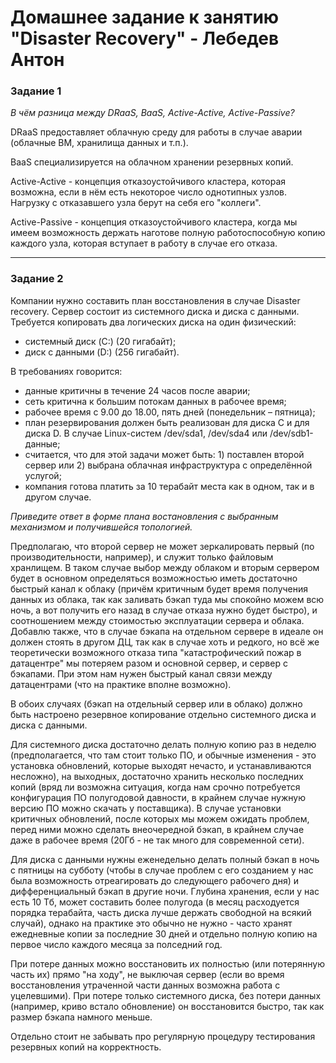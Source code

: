 # Домашнее задание к занятию "Disaster Recovery" - Лебедев Антон

### Задание 1

*В чём разница между DRaaS, BaaS, Active-Active, Active-Passive?*

DRaaS предоставляет облачную среду для работы в случае аварии (облачные ВМ, хранилища данных и т.п.).

BaaS специализируется на облачном хранении резервных копий.

Active-Active - концепция отказоустойчивого кластера, которая возможна, если в нём есть некоторое число однотипных узлов. Нагрузку с отказавшего узла берут на себя его "коллеги".

Active-Passive - концепция отказоустойчивого кластера, когда мы имеем возможность держать наготове полную работоспособную копию каждого узла, которая вступает в работу в случае его отказа.

---

### Задание 2

Компании нужно составить план восстановления в случае Disaster recovery. Сервер состоит из системного диска и диска с данными. 
Требуется копировать два логических диска на один физический: 
- системный диск (C:) (20 гигабайт);
- диск с данными (D:) (256 гигабайт). 

В требованиях говорится: 
- данные критичны в течение 24 часов после аварии;
- сеть критична к большим потокам данных в рабочее время;
- рабочее время с 9.00 до 18.00, пять дней (понедельник – пятница);
- план резервирования должен быть реализован для диска C и для диска D. В случае Linux-систем /dev/sda1, /dev/sda4 или /dev/sdb1-данные;
- считается, что для этой задачи может быть: 1) поставлен второй сервер или 2) выбрана облачная инфраструктура с определённой услугой;
- компания готова платить за 10 терабайт места как в одном, так и в другом случае.
 
*Приведите ответ в форме плана востановления с выбранным механизмом и получившейся топологией.*

Предполагаю, что второй сервер не может зеркалировать первый (по производительности, например), и служит только файловым хранлищем. В таком случае выбор между облаком и вторым сервером будет в основном определяться возможностью иметь достаточно быстрый канал к облаку (причём критичным будет время получения данных из облака, так как заливать бэкап туда мы спокойно можем всю ночь, а вот получить его назад в случае отказа нужно будет быстро), и соотношением между стоимостью эксплуатации сервера и облака. Добавлю также, что в случае бэкапа на отдельном сервере в идеале он должен стоять в другом ДЦ, так как в случае хоть и редкого, но всё же теоретически возможного отказа типа "катастрофический пожар в датацентре" мы потеряем разом и основной сервер, и сервер с бэкапами. При этом нам нужен быстрый канал связи между датацентрами (что на практике вполне возможно).

В обоих случаях (бэкап на отдельный сервер или в облако) должно быть настроено резервное копирование отдельно системного диска и диска с данными. 

Для системного диска достаточно делать полную копию раз в неделю (предполагается, что там стоит только ПО, и обычные изменения - это установка обновлений, которые выходят нечасто, и устанавливаются несложно), на выходных, достаточно хранить несколько последних копий (вряд ли возможна ситуация, когда нам срочно потребуется конфигурация ПО полугодовой давности, в крайнем случае нужную версию ПО можно скачать у поставщика). В случае установки критичных обновлений, после которых мы можем ожидать проблем, перед ними можно сделать внеочередной бэкап, в крайнем случае даже в рабочее время (20Гб - не так много для современной сети). 

Для диска с данными нужны еженедельно делать полный бэкап в ночь с пятницы на субботу (чтобы в случае проблем с его созданием у нас была возможность отреагировать до следующего рабочего дня) и дифференциальный бэкап в другие ночи. Глубина хранения, если у нас есть 10 Тб, может составить более полугода (в месяц расходуется порядка терабайта, часть диска лучше держать свободной на всякий случай), однако на практике это обычно не нужно - часто хранят ежедневные копии за последние 30 дней и отдельно полную копию на первое число каждого месяца за полседний год.

При потере данных можно восстановить их полностью (или потерянную часть их) прямо "на ходу", не выключая сервер (если во время восстановления утраченной части данных возможна работа с уцелевшими). При потере только системного диска, без потери данных (например, криво встало обновление) он восстановится быстро, так как размер бэкапа намного меньше.

Отдельно стоит не забывать про регулярную процедуру тестирования резервных копий на корректность.
